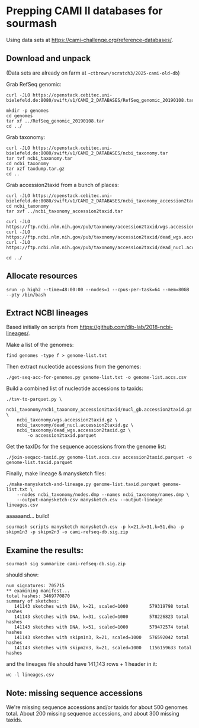 # Prepping CAMI II databases for sourmash

Using data sets at https://cami-challenge.org/reference-databases/.

## Download and unpack

(Data sets are already on farm at `~ctbrown/scratch3/2025-cami-old-db`)

Grab RefSeq genomic:
```
curl -JLO https://openstack.cebitec.uni-bielefeld.de:8080/swift/v1/CAMI_2_DATABASES/RefSeq_genomic_20190108.tar

mkdir -p genomes
cd genomes
tar xf ../RefSeq_genomic_20190108.tar
cd ../
```

Grab taxonomy:
```
curl -JLO https://openstack.cebitec.uni-bielefeld.de:8080/swift/v1/CAMI_2_DATABASES/ncbi_taxonomy.tar
tar tvf ncbi_taxonomy.tar
cd ncbi_taxonomy
tar xzf taxdump.tar.gz
cd ..
```

Grab accession2taxid from a bunch of places:
```
curl -JLO https://openstack.cebitec.uni-bielefeld.de:8080/swift/v1/CAMI_2_DATABASES/ncbi_taxonomy_accession2taxid.tar
cd ncbi_taxonomy
tar xvf ../ncbi_taxonomy_accession2taxid.tar

curl -JLO https://ftp.ncbi.nlm.nih.gov/pub/taxonomy/accession2taxid/wgs.accession2taxid.gz
curl -JLO https://ftp.ncbi.nlm.nih.gov/pub/taxonomy/accession2taxid/dead_wgs.accession2taxid.gz
curl -JLO https://ftp.ncbi.nlm.nih.gov/pub/taxonomy/accession2taxid/dead_nucl.accession2taxid.gz

cd ../
```

## Allocate resources

```
srun -p high2 --time=48:00:00 --nodes=1 --cpus-per-task=64 --mem=80GB --pty /bin/bash
```

## Extract NCBI lineages

Based initially on scripts from https://github.com/dib-lab/2018-ncbi-lineages/.

Make a list of the genomes:
```
find genomes -type f > genome-list.txt
```

Then extract nucleotide accessions from the genomes:
```
./get-seq-acc-for-genomes.py genome-list.txt -o genome-list.accs.csv
```

Build a combined list of nucleotide accessions to taxids:
```
./tsv-to-parquet.py \
    ncbi_taxonomy/ncbi_taxonomy_accession2taxid/nucl_gb.accession2taxid.gz \
    ncbi_taxonomy/wgs.accession2taxid.gz \
    ncbi_taxonomy/dead_nucl.accession2taxid.gz \
    ncbi_taxonomy/dead_wgs.accession2taxid.gz \
        -o accession2taxid.parquet
```

Get the taxIDs for the sequence accessions from the genome list:
```
./join-seqacc-taxid.py genome-list.accs.csv accession2taxid.parquet -o genome-list.taxid.parquet
```

Finally, make lineage & manysketch files:
```
./make-manysketch-and-lineage.py genome-list.taxid.parquet genome-list.txt \
    --nodes ncbi_taxonomy/nodes.dmp --names ncbi_taxonomy/names.dmp \
    --output-manysketch-csv manysketch.csv --output-lineage lineages.csv
```

aaaaaand... build!
```
sourmash scripts manysketch manysketch.csv -p k=21,k=31,k=51,dna -p skipm1n3 -p skipm2n3 -o cami-refseq-db.sig.zip
```

## Examine the results:

```
sourmash sig summarize cami-refseq-db.sig.zip
```

should show:
```
num signatures: 705715
** examining manifest...
total hashes: 3469770870
summary of sketches:
   141143 sketches with DNA, k=21, scaled=1000        579319798 total hashes
   141143 sketches with DNA, k=31, scaled=1000        578226823 total hashes
   141143 sketches with DNA, k=51, scaled=1000        579472574 total hashes
   141143 sketches with skipm1n3, k=21, scaled=1000   576592042 total hashes
   141143 sketches with skipm2n3, k=21, scaled=1000   1156159633 total hashes
```
and the lineages file should have 141,143 rows + 1 header in it:
```
wc -l lineages.csv
```

## Note: missing sequence accessions

We're missing sequence accessions and/or taxids for about 500 genomes total.
About 200 missing sequence accessions, and about 300 missing taxids.
